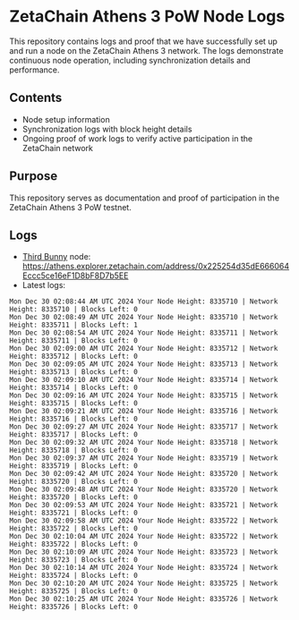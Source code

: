 # ZetaChain Athens 3 PoW Node Logs
This repository contains logs and proof that we have successfully set up and run a node on the ZetaChain Athens 3 network. The logs demonstrate continuous node operation, including synchronization details and performance.

## Contents
- Node setup information
- Synchronization logs with block height details
- Ongoing proof of work logs to verify active participation in the ZetaChain network

## Purpose
This repository serves as documentation and proof of participation in the ZetaChain Athens 3 PoW testnet.

## Logs

- [Third Bunny](https://thirdbunny.xyz/) node: https://athens.explorer.zetachain.com/address/0x225254d35dE666064Eccc5ce16eF1D8bF8D7b5EE
- Latest logs:
```
Mon Dec 30 02:08:44 AM UTC 2024 Your Node Height: 8335710 | Network Height: 8335710 | Blocks Left: 0
Mon Dec 30 02:08:49 AM UTC 2024 Your Node Height: 8335710 | Network Height: 8335711 | Blocks Left: 1
Mon Dec 30 02:08:54 AM UTC 2024 Your Node Height: 8335711 | Network Height: 8335711 | Blocks Left: 0
Mon Dec 30 02:09:00 AM UTC 2024 Your Node Height: 8335712 | Network Height: 8335712 | Blocks Left: 0
Mon Dec 30 02:09:05 AM UTC 2024 Your Node Height: 8335713 | Network Height: 8335713 | Blocks Left: 0
Mon Dec 30 02:09:10 AM UTC 2024 Your Node Height: 8335714 | Network Height: 8335714 | Blocks Left: 0
Mon Dec 30 02:09:16 AM UTC 2024 Your Node Height: 8335715 | Network Height: 8335715 | Blocks Left: 0
Mon Dec 30 02:09:21 AM UTC 2024 Your Node Height: 8335716 | Network Height: 8335716 | Blocks Left: 0
Mon Dec 30 02:09:27 AM UTC 2024 Your Node Height: 8335717 | Network Height: 8335717 | Blocks Left: 0
Mon Dec 30 02:09:32 AM UTC 2024 Your Node Height: 8335718 | Network Height: 8335718 | Blocks Left: 0
Mon Dec 30 02:09:37 AM UTC 2024 Your Node Height: 8335719 | Network Height: 8335719 | Blocks Left: 0
Mon Dec 30 02:09:42 AM UTC 2024 Your Node Height: 8335720 | Network Height: 8335720 | Blocks Left: 0
Mon Dec 30 02:09:48 AM UTC 2024 Your Node Height: 8335720 | Network Height: 8335720 | Blocks Left: 0
Mon Dec 30 02:09:53 AM UTC 2024 Your Node Height: 8335721 | Network Height: 8335721 | Blocks Left: 0
Mon Dec 30 02:09:58 AM UTC 2024 Your Node Height: 8335722 | Network Height: 8335722 | Blocks Left: 0
Mon Dec 30 02:10:04 AM UTC 2024 Your Node Height: 8335722 | Network Height: 8335722 | Blocks Left: 0
Mon Dec 30 02:10:09 AM UTC 2024 Your Node Height: 8335723 | Network Height: 8335723 | Blocks Left: 0
Mon Dec 30 02:10:14 AM UTC 2024 Your Node Height: 8335724 | Network Height: 8335724 | Blocks Left: 0
Mon Dec 30 02:10:20 AM UTC 2024 Your Node Height: 8335725 | Network Height: 8335725 | Blocks Left: 0
Mon Dec 30 02:10:25 AM UTC 2024 Your Node Height: 8335726 | Network Height: 8335726 | Blocks Left: 0
```
